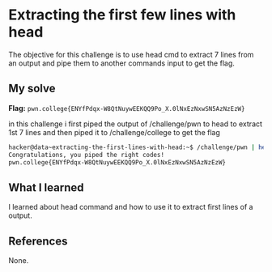# Extracting the first few lines with head
The objective for this challenge is to use head cmd to extract 7 lines from an output and pipe them to another commands input to get the flag.

## My solve
**Flag:** `pwn.college{ENYfPdqx-W8QtNuywEEKQQ9Po_X.0lNxEzNxwSN5AzNzEzW}`


in this challenge i first piped the output of /challenge/pwn to head to extract 1st 7 lines and then piped it to /challenge/college to get the flag
```bash
hacker@data~extracting-the-first-lines-with-head:~$ /challenge/pwn | head -n 7 | /challenge/college
Congratulations, you piped the right codes!
pwn.college{ENYfPdqx-W8QtNuywEEKQQ9Po_X.0lNxEzNxwSN5AzNzEzW}
```

## What I learned
I learned about head command and how to use it to extract first lines of a output.

## References 
None.
